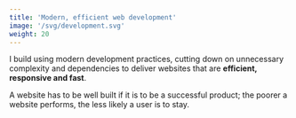 ```yaml
---
title: 'Modern, efficient web development'
image: '/svg/development.svg'
weight: 20
---
```


I build using modern development practices, cutting down on unnecessary complexity and dependencies to deliver websites that are **efficient, responsive and fast**.

A website has to be well built if it is to be a successful product; the poorer a website performs, the less likely a user is to stay.
